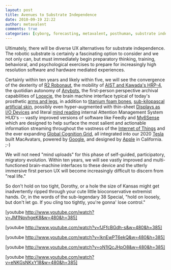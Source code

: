```yaml
---
layout: post
title: Avenues to Substrate Independence
date: 2010-09-19 22:22
author: metavalent
comments: true
categories: [cyborg, forecasting, metavalent, posthuman, substrate independence]
---
```

Ultimately, there will be diverse UX alternatives for substrate independence. The robotic substrate is certainly a fascinating option to consider and we not only can, but must immediately begin preparatory thinking, training, behavioral, and psychological exercises to prepare for increasingly high resolution software and hardware mediated experiences.

Certainly within ten years and likely within five, we will see the convergence of the dexterity of <a href="http://robonaut.jsc.nasa.gov/" target="_blank">R2 Robonaut</a>, the mobility of <a href="http://www.kawada.co.jp/mechs/hrp-4/index.html" target="_blank">AIST and Kawada's HRP-4</a>, the quotidian autonomy of <a href="http://anybots.com/" target="_blank">Anybots</a>, the first-person perspective archival capabilities of <a href="http://looxcie.com/" target="_blank">Looxcie</a>, the brain machine interface typical of today's prosthetic <a href="http://metavalent.com/?p=1322" target="_blank">arms and legs</a>, in addition to <a href="http://nextbigfuture.com/2010/09/titanium-foams-replace-injured-bones.html">titanium foam bones</a>, <a href="http://www.nature.com/news/2010/100912/full/news.2010.463.html" target="_blank">sub-kilopascal artificial skin</a>, possibly even hyper-augmented with thin-sheet <a href="http://goo.gl/iG5I" target="_blank">Displays as I/O Devices</a> and literal <a href="http://metavalent.com/?p=1336" target="_blank">mind reading</a> internal Attention Management System HUD's -- vastly improved versions of software like <a>Feedly</a> and <a href="http://my6sense.com/" target="_blank">My6Sense</a> which are designed to help surface the most salient and actionable information streaming throughout the vastness of the <a href="http://www.ted.com/talks/kevin_kelly_on_the_next_5_000_days_of_the_web.html" target="_blank">Internet of Things</a> and the ever expanding <a href="http://goo.gl/kOoS" target="_blank">Global Cognition Grid</a>, all integrated into our 2020 <a href="http://www.teslamotors.com/" target="_blank">Tesla</a> built MacAvatars, powered by <a href="http://google.com/" target="_blank">Google</a>, and designed by <a href="http://apple.com/" target="_blank">Apple</a> in California. ;-) 

We will not need "mind uploads" for this phase of self-guided, participatory, migratory evolution. Within ten years, we will see vastly improved and multi-functioned brain-machine interfaces to these device and the utterly immersive first person UX will become increasingly difficult to discern from "real life."

So don't hold on too tight, Dorothy, or a hole the size of Kansas might get inadvertently ripped through your cute little bioconservative extremist hands. Or, in the words of the sub-legendary 38 Special, "hold on loosely, but don't let go. If you cling too tightly, you're gonna' lose control."

[youtube http://www.youtube.com/watch?v=JM1NpvhgeK8&w=480&h=385]

[youtube http://www.youtube.com/watch?v=fJFfcBGdh-s&w=480&h=385]

[youtube http://www.youtube.com/watch?v=IknEwPT6ekQ&w=480&h=385]

[youtube http://www.youtube.com/watch?v=oN1lQcJHpO8&w=480&h=385]

[youtube http://www.youtube.com/watch?v=eNKGsNKxY18&w=480&h=385]




